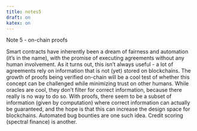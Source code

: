 ```yaml
--- 
title: notes5
draft: on 
katex: on 
---
```


Note 5 - on-chain proofs

Smart contracts have inherently been a dream of fairness and automation (it’s in the name), with the promise of executing agreements without any human involvement. As it turns out, this isn’t always useful - a lot of agreements rely on information that is not (yet) stored on blockchains. The growth of proofs being verified on-chain will be a cool test of whether this concept can be challenged while minimizing trust on other humans. While oracles are cool, they don’t filter for correct information, because there really is no way to do so. With proofs, there seem to be a subset of information (given by computation) where correct information can actually be guaranteed, and the hope is that this can increase the design space for blockchains. Automated bug bounties are one such idea. Credit scoring (spectral finance) is another. 
